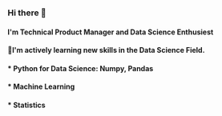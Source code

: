 ### Hi there 👋
#### I'm Technical Product Manager and Data Science Enthusiest 
#### 🌱I'm actively learning new skills in the Data Science Field. 
####   *  Python for Data Science: Numpy, Pandas
####   *  Machine Learning
####   *  Statistics

<!--
**Ahasweh/Ahasweh** is a ✨ _special_ ✨ repository because its `README.md` (this file) appears on your GitHub profile.

Here are some ideas to get you started:

- 🔭 I’m currently working on ...
- 🌱 I’m currently learning ...
- 👯 I’m looking to collaborate on ...
- 🤔 I’m looking for help with ...
- 💬 Ask me about ...
- 📫 How to reach me: ...
- 😄 Pronouns: ...
- ⚡ Fun fact: ...
-->
